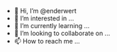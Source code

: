 - 👋 Hi, I’m @enderwert
- 👀 I’m interested in ...
- 🌱 I’m currently learning ...
- 💞️ I’m looking to collaborate on ...
- 📫 How to reach me ...

<!---
enderwert/enderwert is a ✨ special ✨ repository because its `README.md` (this file) appears on your GitHub profile.
You can click the Preview link to take a look at your changes.
--->
